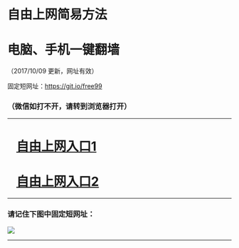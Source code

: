 ﻿# 自由上网简易方法

# 电脑、手机一键翻墙

（2017/10/09 更新，网址有效）

固定短网址：https://git.io/free99

### （微信如打不开，请转到浏览器打开）


***





# &nbsp;&nbsp; <a href="http://ft132607062.fwq-tz-1001.info/fwqtz01.html?t=100900119788 " target="_blank">自由上网入口1</a>
# &nbsp;&nbsp; <a href="http://ft2711611168.fwq-tz-1002.info/fwqtz02.html?t=10090017556 " target="_blank">自由上网入口2</a>
***

### 请记住下图中固定短网址：

<img src="https://s3-us-west-2.amazonaws.com/fwq-1001/yjfq-20170905okok.png" /> 


***

